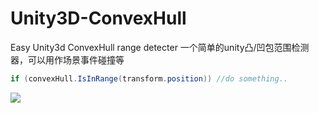 # Unity3D-ConvexHull
Easy Unity3d ConvexHull range detecter
一个简单的unity凸/凹包范围检测器，可以用作场景事件碰撞等

```C#
if (convexHull.IsInRange(transform.position)) //do something..
```

![](https://github.com/hont127/Unity3D-ConvexCull/blob/master/Preview.gif)
